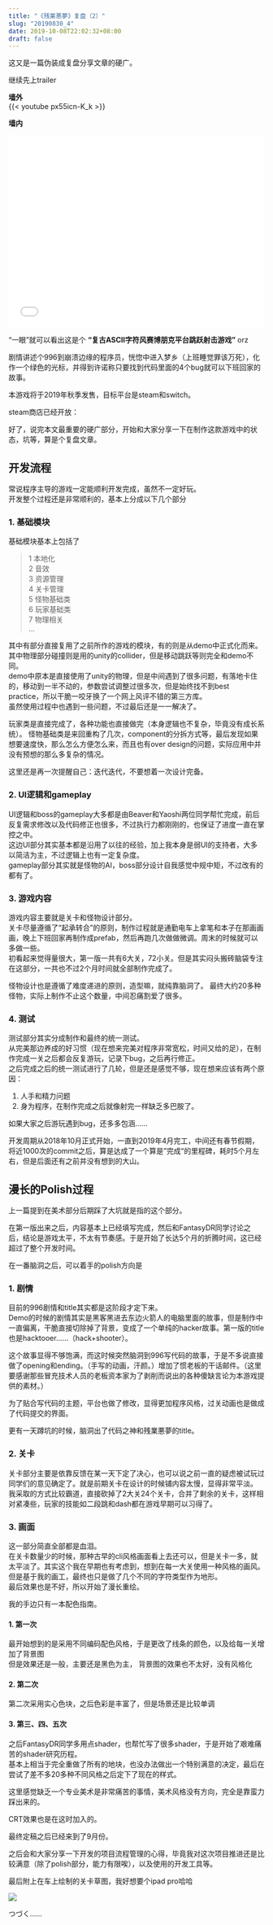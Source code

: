 ```yaml
---
title: "《残業悪夢》复盘（2）"
slug: "20190830_4"
date: 2019-10-08T22:02:32+08:00
draft: false
---
```


这又是一篇伪装成复盘分享文章的硬广。

<!--more-->

继续先上trailer

**墙外**  
{{< youtube px55icn-K_k >}}


**墙内**  

<div style="position: relative; width: 100%; height: 0; padding-bottom: 75%;">
  <iframe src="//player.bilibili.com/player.html?aid=65059112&cid=112923555&page=1" 
          scrolling="no" 
          border="0" 
          frameborder="no" 
          framespacing="0" 
          allowfullscreen="true" 
          style="position: absolute; width: 100%; height: 100%; left: 0; top: 0;"> </iframe>
</div>


“一眼”就可以看出这是个 **“复古ASCII字符风赛博朋克平台跳跃射击游戏”** orz

剧情讲述个996到崩溃边缘的程序员，恍惚中进入梦乡（上班睡觉罪该万死），化作一个绿色的光标，并得到许诺称只要找到代码里面的4个bug就可以下班回家的故事。

本游戏将于2019年秋季发售，目标平台是steam和switch。

steam商店已经开放：

好了，说完本文最重要的硬广部分，开始和大家分享一下在制作这款游戏中的状态，坑等，算是个复盘文章。

## 开发流程

常说程序主导的游戏一定能顺利开发完成，虽然不一定好玩。  
开发整个过程还是非常顺利的，基本上分成以下几个部分  

### 1. 基础模块  
基础模块基本上包括了  

>1 本地化    
>2 音效  
>3 资源管理    
>4 关卡管理  
>5 怪物基础类    
>6 玩家基础类    
>7 物理相关    
>...  

其中有部分直接复用了之前所作的游戏的模块，有的则是从demo中正式化而来。  
其中物理部分碰撞则是用的unity的collider，但是移动跳跃等则完全和demo不同。  
demo中原本是直接使用了unity的物理，但是中间遇到了很多问题，有落地卡住的，移动到一半不动的，参数尝试调整过很多次，但是始终找不到best practice，所以干脆一咬牙换了一个网上风评不错的第三方库。  
虽然使用过程中也遇到一些问题，不过最后还是一一解决了。

玩家类是直接完成了，各种功能也直接做完（本身逻辑也不复杂，毕竟没有成长系统）。
怪物基础类是来回重构了几次，component的分拆方式等，最后发现如果想要速度快，那么怎么方便怎么来，而且也有over design的问题，实际应用中并没有预想的那么多复杂的情况。

这里还是再一次提醒自己：迭代迭代，不要想着一次设计完备。

### 2. UI逻辑和gameplay  
UI逻辑和boss的gameplay大多都是由Beaver和Yaoshi两位同学帮忙完成，前后反复需求修改以及代码修正也很多，不过执行力都刚刚的，也保证了进度一直在掌控之中。  
这边UI部分其实基本都是沿用了以往的经验，加上我本身是弱UI的支持者，大多以简洁为主，不过逻辑上也有一定复杂度。  
gameplay部分其实就是怪物的AI，boss部分设计自我感觉中规中矩，不过改有的都有了。

### 3. 游戏内容  
游戏内容主要就是关卡和怪物设计部分。  
关卡尽量遵循了“起承转合”的原则，制作过程就是通勤电车上拿笔和本子在那画画画，晚上下班回家再制作成prefab，然后再跑几次做做微调。周末的时候就可以多做一些。  
初看起来觉得量很大，第一版一共有6大关，72小关。但是其实闷头搬砖脑袋专注在这部分，一共也不过2个月时间就全部制作完成了。  

怪物设计也是遵循了难度递进的原则，造型嘛，就纯靠脑洞了。
最终大约20多种怪物，实际上制作不止这个数量，中间忍痛割爱了很多。

### 4. 测试  
测试部分其实分成制作和最终的统一测试。  
从完美那边养成的好习惯（现在想来完美对程序非常宽松，时间又给的足），在制作完成一关之后都会反复游玩，记录下bug，之后再行修正。  
之后完成之后的统一测试进行了几轮，但是还是感觉不够，现在想来应该有两个原因：  
1. 人手和精力问题  
2. 身为程序，在制作完成之后就像射完一样缺乏多巴胺了。  

如果大家之后游玩遇到bug，还多多包涵……  

开发周期从2018年10月正式开始，一直到2019年4月完工，中间还有春节假期，将近1000次的commit之后，算是达成了一个算是”完成“的里程碑，耗时5个月左右，但是后面还有之前并没有想到的大山。


## 漫长的Polish过程  
上一篇提到在美术部分后期踩了大坑就是指的这个部分。  

在第一版出来之后，内容基本上已经填写完成，然后和FantasyDR同学讨论之后，结论是游戏太平，不太有节奏感。于是开始了长达5个月的折腾时间，这已经超过了整个开发时间。  

在一番脑洞之后，可以着手的polish方向是  
### 1. 剧情
目前的996剧情和title其实都是这阶段才定下来。  
Demo的时候的剧情其实是黑客黑进去东边火箭人的电脑里面的故事，但是制作中一直偏离，干脆直接切除掉了背景，变成了一个单纯的hacker故事。第一版的title也是hacktooer……（hack+shooter）。

这个故事显得不够饱满，而这时候突然脑洞到996写代码的故事，于是不多说直接做了opening和ending。（手写的动画，汗颜。）增加了惯老板的干话邮件。（这里要感谢那些冒充技术人员的老板资本家为了剥削而说出的各种傻缺言论为本游戏提供的素材。）

为了贴合写代码的主题，平台也做了修改，显得更加程序风格，过关动画也是做成了代码提交的界面。

更有一天蹲坑的时候，脑洞出了代码之神和残業悪夢的title。

### 2. 关卡
关卡部分主要是依靠反馈在某一天下定了决心，也可以说之前一直的疑虑被试玩过同学们的意见确定了。就是前期关卡在设计的时候铺内容太慢，显得非常平淡。  
我采取的方式比较霸道，直接砍掉了2大关24个关卡，合并了剩余的关卡，这样相对紧凑些，玩家的技能如二段跳和dash都在游戏早期可以习得了。

### 3. 画面
这一部分简直全部都是血泪。  
在关卡数量少的时候，那种古早的cli风格画面看上去还可以，但是关卡一多，就太平淡了。其实这个我在早期也有考虑到，想到在每一大关使用一种风格的画风。  
但是基于我的画工，最终也只是做了几个不同的字符类型作为地形。  
最后效果也是不好，所以开始了漫长重绘。

我的手边只有一本配色指南。  

#### 1. 第一次
最开始想到的是采用不同编码配色风格，于是更改了线条的颜色，以及给每一关增加了背景图  
但是效果还是一般，主要还是黑色为主，  背景图的效果也不太好，没有风格化

#### 2. 第二次
第二次采用实心色块，之后色彩是丰富了，但是场景还是比较单调

#### 3. 第三、四、五次  
之后FantasyDR同学多用点shader，也帮忙写了很多shader，于是开始了艰难痛苦的shader研究历程。  
基本上相当于完全重做了所有的地块，也没办法做出一个特别满意的决定，最后在尝试了差不多20多种不同风格之后定下了现在的样式。

这里感觉缺乏一个专业美术是非常痛苦的事情，美术风格没有方向，完全是靠蛮力踩出来的。

CRT效果也是在这时加入的。

最终定稿之后已经来到了9月份。  


之后会和大家分享一下开发的项目流程管理的心得，毕竟我对这次项目推进还是比较满意（除了polish部分，能力有限唉），以及使用的开发工具等。

最后附上在车上绘制的关卡草图，我好想要个ipad pro哈哈  

![](/images/post/20191008_1_1.jpg)  


つづく……


